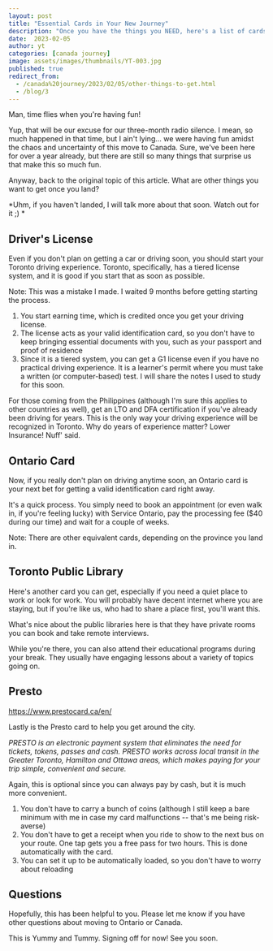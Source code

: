 ```yaml
---
layout: post
title: "Essential Cards in Your New Journey"
description: "Once you have the things you NEED, here's a list of cards that'll make your journey more convenient."
date:  2023-02-05 
author: yt
categories: [canada journey]
image: assets/images/thumbnails/YT-003.jpg
published: true
redirect_from:
  - /canada%20journey/2023/02/05/other-things-to-get.html
  - /blog/3
---
```


Man, time flies when you're having fun! 

Yup, that will be our excuse for our three-month radio silence. I mean, so much happened in that time, but I ain't lying... we were having fun amidst the chaos and uncertainty of this move to Canada. Sure, we've been here for over a year already, but there are still so many things that surprise us that make this so much fun.

Anyway, back to the original topic of this article. What are other things you want to get once you land?

*Uhm, if you haven't landed, I will talk more about that soon. Watch out for it ;) *

## Driver's License

Even if you don't plan on getting a car or driving soon, you should start your Toronto driving experience. Toronto, specifically, has a tiered license system, and it is good if you start that as soon as possible.

Note: This was a mistake I made. I waited 9 months before getting starting the process.

1. You start earning time, which is credited once you get your driving license.
2. The license acts as your valid identification card, so you don't have to keep bringing essential documents with you, such as your passport and proof of residence
3. Since it is a tiered system, you can get a G1 license even if you have no practical driving experience. It is a learner's permit where you must take a written (or computer-based) test. I will share the notes I used to study for this soon.

For those coming from the Philippines (although I'm sure this applies to other countries as well), get an LTO and DFA certification if you've already been driving for years. This is the only way your driving experience will be recognized in Toronto. Why do years of experience matter? Lower Insurance! Nuff' said. 

## Ontario Card

Now, if you really don't plan on driving anytime soon, an Ontario card is your next bet for getting a valid identification card right away. 

It's a quick process. You simply need to book an appointment (or even walk in, if you're feeling lucky) with Service Ontario, pay the processing fee ($40 during our time) and wait for a couple of weeks.

Note: There are other equivalent cards, depending on the province you land in.

## Toronto Public Library

Here's another card you can get, especially if you need a quiet place to work or look for work. You will probably have decent internet where you are staying, but if you're like us, who had to share a place first, you'll want this.

What's nice about the public libraries here is that they have private rooms you can book and take remote interviews. 

While you're there, you can also attend their educational programs during your break. They usually have engaging lessons about a variety of topics going on. 

## Presto                   

https://www.prestocard.ca/en/

Lastly is the Presto card to help you get around the city. 

*PRESTO is an electronic payment system that eliminates the need for tickets, tokens, passes and cash. PRESTO works across local transit in the Greater Toronto, Hamilton and Ottawa areas, which makes paying for your trip simple, convenient and secure.*

Again, this is optional since you can always pay by cash, but it is much more convenient. 

1. You don't have to carry a bunch of coins (although I still keep a bare minimum with me in case my card malfunctions -- that's me being risk-averse)
2. You don't have to get a receipt when you ride to show to the next bus on your route. One tap gets you a free pass for two hours. This is done automatically with the card.
3. You can set it up to be automatically loaded, so you don't have to worry about reloading

## Questions

Hopefully, this has been helpful to you. Please let me know if you have other questions about moving to Ontario or Canada. 

This is Yummy and Tummy. Signing off for now! See you soon.